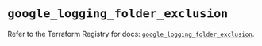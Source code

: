 # `google_logging_folder_exclusion`

Refer to the Terraform Registry for docs: [`google_logging_folder_exclusion`](https://registry.terraform.io/providers/hashicorp/google/6.22.0/docs/resources/logging_folder_exclusion).
